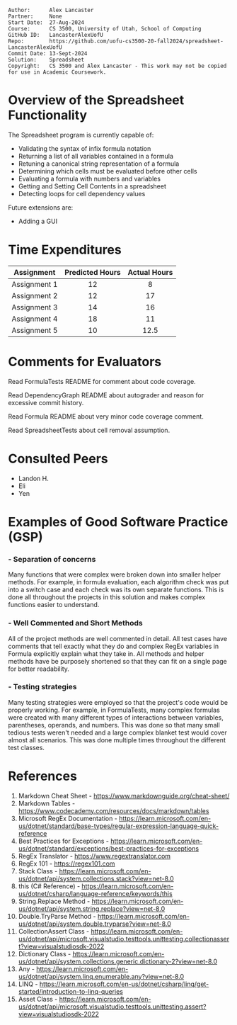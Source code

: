 ```
Author:      Alex Lancaster
Partner:     None
Start Date:  27-Aug-2024
Course:      CS 3500, University of Utah, School of Computing
GitHub ID:   LancasterAlexUofU
Repo:        https://github.com/uofu-cs3500-20-fall2024/spreadsheet-LancasterAlexUofU
Commit Date: 13-Sept-2024
Solution:    Spreadsheet
Copyright:   CS 3500 and Alex Lancaster - This work may not be copied for use in Academic Coursework.
```

# Overview of the Spreadsheet Functionality

The Spreadsheet program is currently capable of:

- Validating the syntax of infix formula notation
- Returning a list of all variables contained in a formula
- Retuning a canonical string representation of a formula
- Determining which cells must be evaluated before other cells
- Evaluating a formula with numbers and variables
- Getting and Setting Cell Contents in a spreadsheet
- Detecting loops for cell dependency values

Future extensions are:

- Adding a GUI

# Time Expenditures

| Assignment | Predicted Hours | Actual Hours|
| :---------:| :-------------: | :---------: |
| Assignment 1 | 12 | 8|
| Assignment 2 | 12 | 17 |
| Assignment 3 | 14 | 16 |
| Assignment 4 | 18 | 11 |
| Assignment 5 | 10 | 12.5 |

# Comments for Evaluators
Read FormulaTests README for comment about code coverage.

Read DependencyGraph README about autograder and reason for excessive commit history.

Read Formula README about very minor code coverage comment.

Read SpreadsheetTests about cell removal assumption.

# Consulted Peers
- Landon H.
- Eli
- Yen

# Examples of Good Software Practice (GSP)

### - Separation of concerns
Many functions that were complex were broken down into smaller helper methods. For example, in formula evaluation,
each algorithm check was put into a switch case and each check was its own separate functions. This is done all throughout
the projects in this solution and makes complex functions easier to understand.

### - Well Commented and Short Methods
All of the project methods are well commented in detail. All test cases have comments that tell exactly what they do
and complex RegEx variables in Formula explicitly explain what they take in. All methods and helper methods have be 
purposely shortened so that they can fit on a single page for better readability.

### - Testing strategies
Many testing strategies were employed so that the project's code would be properly working. For example, in FormulaTests,
many complex formulas were created with many different types of interactions between variables, parentheses, operands, and numbers.
This was done so that many small tedious tests weren't needed and a large complex blanket test would cover almost all scenarios.
This was done multiple times throughout the different test classes.


# References
1) Markdown Cheat Sheet - https://www.markdownguide.org/cheat-sheet/
2) Markdown Tables - https://www.codecademy.com/resources/docs/markdown/tables
3) Microsoft RegEx Documentation - https://learn.microsoft.com/en-us/dotnet/standard/base-types/regular-expression-language-quick-reference
4) Best Practices for Exceptions - https://learn.microsoft.com/en-us/dotnet/standard/exceptions/best-practices-for-exceptions
5) RegEx Translator - https://www.regextranslator.com
6) RegEx 101 - https://regex101.com
7) Stack Class - https://learn.microsoft.com/en-us/dotnet/api/system.collections.stack?view=net-8.0
8) this (C# Reference) - https://learn.microsoft.com/en-us/dotnet/csharp/language-reference/keywords/this
9) String.Replace Method - https://learn.microsoft.com/en-us/dotnet/api/system.string.replace?view=net-8.0
10) Double.TryParse Method - https://learn.microsoft.com/en-us/dotnet/api/system.double.tryparse?view=net-8.0
11) CollectionAssert Class - https://learn.microsoft.com/en-us/dotnet/api/microsoft.visualstudio.testtools.unittesting.collectionassert?view=visualstudiosdk-2022
12) Dictionary Class - https://learn.microsoft.com/en-us/dotnet/api/system.collections.generic.dictionary-2?view=net-8.0
13) Any - https://learn.microsoft.com/en-us/dotnet/api/system.linq.enumerable.any?view=net-8.0
14) LINQ - https://learn.microsoft.com/en-us/dotnet/csharp/linq/get-started/introduction-to-linq-queries
15) Asset Class - https://learn.microsoft.com/en-us/dotnet/api/microsoft.visualstudio.testtools.unittesting.assert?view=visualstudiosdk-2022